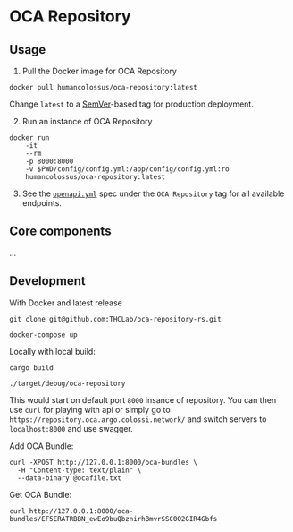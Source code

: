 # OCA Repository

## Usage

1. Pull the Docker image for OCA Repository
```
docker pull humancolossus/oca-repository:latest
```
  Change `latest` to a [SemVer](https://semver.org/)-based tag for production deployment.

2. Run an instance of OCA Repository
```
docker run
    -it
    --rm
    -p 8000:8000
    -v $PWD/config/config.yml:/app/config/config.yml:ro
    humancolossus/oca-repository:latest
```

3. See the [`openapi.yml`](https://github.com/THCLab/oca-repository-rs/blob/main/openapi.yml) spec under the `OCA Repository` tag for all available endpoints.


## Core components

...

## Development

With Docker and latest release

```
git clone git@github.com:THCLab/oca-repository-rs.git

docker-compose up
```

Locally with local build:

```
cargo build
```

```
./target/debug/oca-repository
```

This would start on default port `8000` insance of repository.
You can then use `curl` for playing with api or simply go to `https://repository.oca.argo.colossi.network/`
and switch servers to `localhost:8000` and use swagger.


Add OCA Bundle:
```
curl -XPOST http://127.0.0.1:8000/oca-bundles \
  -H "Content-type: text/plain" \
  --data-binary @ocafile.txt
```

Get OCA Bundle:
```
curl http://127.0.0.1:8000/oca-bundles/EF5ERATRBBN_ewEo9buQbznirhBmvrSSC0O2GIR4Gbfs
```
